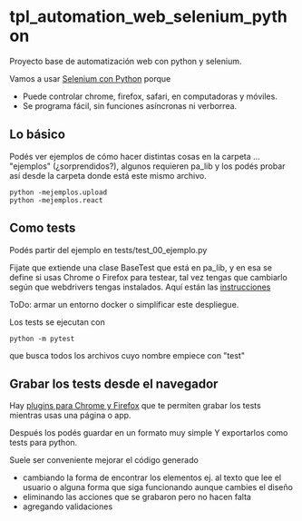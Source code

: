 # tpl_automation_web_selenium_python
Proyecto base de automatización web con python y selenium.

Vamos a usar [Selenium con Python](https://selenium-python.readthedocs.io/getting-started.html) porque

* Puede controlar chrome, firefox, safari, en computadoras y móviles.
* Se programa fácil, sin funciones asíncronas ni verborrea.

## Lo básico

Podés ver ejemplos de cómo hacer distintas cosas en la carpeta ... "ejemplos" (¿sorprendidos?), algunos requieren pa_lib y los podés probar así desde la carpeta donde está este mismo archivo.

~~~
python -mejemplos.upload
python -mejemplos.react
~~~

## Como tests

Podés partir del ejemplo en tests/test_00_ejemplo.py

Fijate que extiende una clase BaseTest que está en pa_lib, y en esa se define si usas Chrome o Firefox para testear, tal vez tengas que cambiarlo según que webdrivers tengas instalados. Aquí están las [instrucciones](https://chromedriver.chromium.org/getting-started)

ToDo: armar un entorno docker o simplificar este despliegue.

Los tests se ejecutan con

~~~
python -m pytest
~~~

que busca todos los archivos cuyo nombre empiece con "test" 

## Grabar los tests desde el navegador

Hay [plugins para Chrome y Firefox](https://chromedriver.chromium.org/getting-started) que te permiten grabar los tests mientras usas una página o app. 

Después los podés guardar en un formato muy simple Y exportarlos como tests para python.

Suele ser conveniente mejorar el código generado

* cambiando la forma de encontrar los elementos ej. al texto que lee el usuario o alguna forma que siga funcionando aunque cambies el diseño
* eliminando las acciones que se grabaron pero no hacen falta
* agregando validaciones
